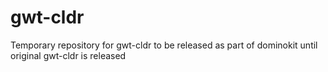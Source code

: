 # gwt-cldr
Temporary repository for gwt-cldr to be released as part of dominokit until original gwt-cldr is released 
